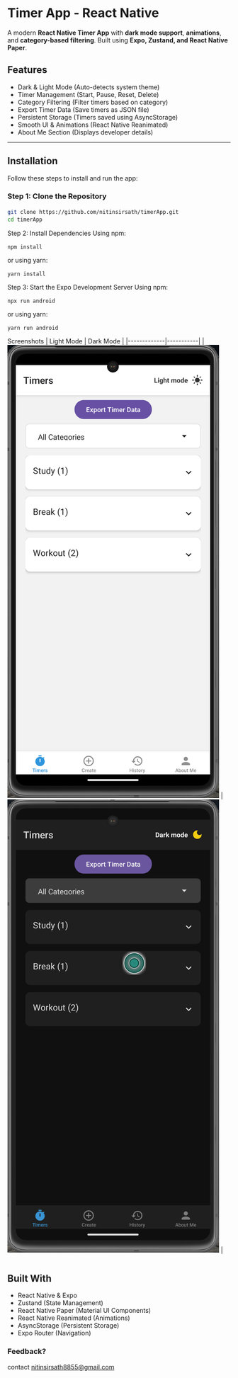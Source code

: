 # Timer App - React Native

A modern **React Native Timer App** with **dark mode support**, **animations**, and **category-based filtering**. Built using **Expo, Zustand, and React Native Paper**.

## Features

- Dark & Light Mode (Auto-detects system theme)
- Timer Management (Start, Pause, Reset, Delete)
- Category Filtering (Filter timers based on category)
- Export Timer Data (Save timers as JSON file)
- Persistent Storage (Timers saved using AsyncStorage)
- Smooth UI & Animations (React Native Reanimated)
- About Me Section (Displays developer details)

---

## Installation

Follow these steps to install and run the app:

### **Step 1: Clone the Repository**

```sh
git clone https://github.com/nitinsirsath/timerApp.git
cd timerApp
```

Step 2: Install Dependencies
Using npm:

```
npm install
```

or using yarn:

```
yarn install
```

Step 3: Start the Expo Development Server
Using npm:

```
npx run android
```

or using yarn:

```
yarn run android
```

Screenshots
| Light Mode | Dark Mode |
|-------------|-----------|
| ![Light Mode](/assets/screenshots/Screenshot%202025-02-01%20at%2013.56.04.png) | ![Dark Mode](/assets/screenshots/Screenshot%202025-02-01%20at%2013.56.11.png) |

```

```

## Built With

- React Native & Expo
- Zustand (State Management)
- React Native Paper (Material UI Components)
- React Native Reanimated (Animations)
- AsyncStorage (Persistent Storage)
- Expo Router (Navigation)

### Feedback?

contact nitinsirsath8855@gmail.com
